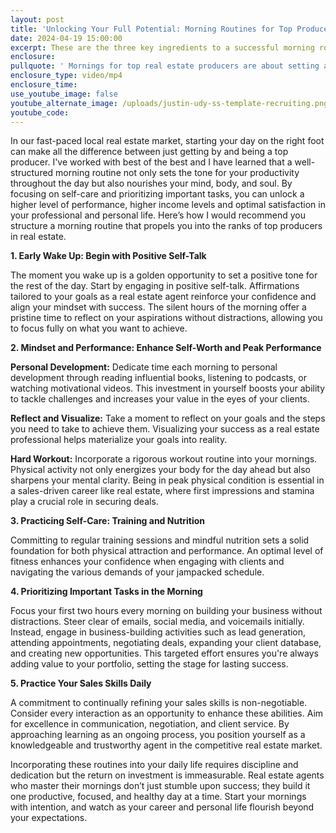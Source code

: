 ```yaml
---
layout: post
title: 'Unlocking Your Full Potential: Morning Routines for Top Producers'
date: 2024-04-19 15:00:00
excerpt: These are the three key ingredients to a successful morning routine.
enclosure:
pullquote: ' Mornings for top real estate producers are about setting a productive rhythm for the entire day.'
enclosure_type: video/mp4
enclosure_time:
use_youtube_image: false
youtube_alternate_image: /uploads/justin-udy-ss-template-recruiting.png
youtube_code:
---
```

In our fast-paced local real estate market, starting your day on the right foot can make all the difference between just getting by and being a top producer. I've worked with best of the best and I have learned that a well-structured morning routine not only sets the tone for your productivity throughout the day but also nourishes your mind, body, and soul. By focusing on self-care and prioritizing important tasks, you can unlock a higher level of performance, higher income levels and optimal satisfaction in your professional and personal life. Here’s how I would recommend you structure a morning routine that propels you into the ranks of top producers in real estate.

**1\. Early Wake Up: Begin with Positive Self-Talk**

The moment you wake up is a golden opportunity to set a positive tone for the rest of the day. Start by engaging in positive self-talk. Affirmations tailored to your goals as a real estate agent reinforce your confidence and align your mindset with success. The silent hours of the morning offer a pristine time to reflect on your aspirations without distractions, allowing you to focus fully on what you want to achieve.

**2\. Mindset and Performance: Enhance Self-Worth and Peak Performance**

**Personal Development:** Dedicate time each morning to personal development through reading influential books, listening to podcasts, or watching motivational videos. This investment in yourself boosts your ability to tackle challenges and increases your value in the eyes of your clients.

**Reflect and Visualize:** Take a moment to reflect on your goals and the steps you need to take to achieve them. Visualizing your success as a real estate professional helps materialize your goals into reality.

**Hard Workout:** Incorporate a rigorous workout routine into your mornings. Physical activity not only energizes your body for the day ahead but also sharpens your mental clarity. Being in peak physical condition is essential in a sales-driven career like real estate, where first impressions and stamina play a crucial role in securing deals.

**3\. Practicing Self-Care: Training and Nutrition**

Committing to regular training sessions and mindful nutrition sets a solid foundation for both physical attraction and performance. An optimal level of fitness enhances your confidence when engaging with clients and navigating the various demands of your jampacked schedule.

**4\. Prioritizing Important Tasks in the Morning**

Focus your first two hours every morning on building your business without distractions. Steer clear of emails, social media, and voicemails initially. Instead, engage in business-building activities such as lead generation, attending appointments, negotiating deals, expanding your client database, and creating new opportunities. This targeted effort ensures you're always adding value to your portfolio, setting the stage for lasting success.

**5\. Practice Your Sales Skills Daily**

A commitment to continually refining your sales skills is non-negotiable. Consider every interaction as an opportunity to enhance these abilities. Aim for excellence in communication, negotiation, and client service. By approaching learning as an ongoing process, you position yourself as a knowledgeable and trustworthy agent in the competitive real estate market.

Incorporating these routines into your daily life requires discipline and dedication but the return on investment is immeasurable. Real estate agents who master their mornings don’t just stumble upon success; they build it one productive, focused, and healthy day at a time. Start your mornings with intention, and watch as your career and personal life flourish beyond your expectations.
